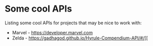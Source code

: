 # Some cool APIs

Listing some cool APIs for projects that may be nice to work with:
* Marvel - https://developer.marvel.com
* Zelda - https://gadhagod.github.io/Hyrule-Compendium-API/#/[[
